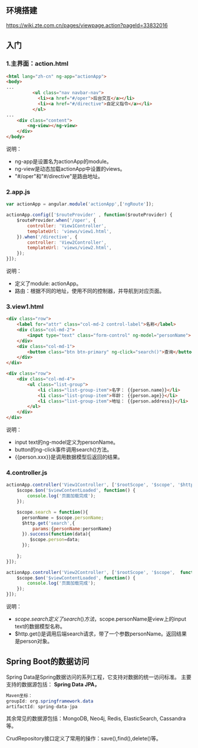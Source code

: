 

## 环境搭建
https://wiki.zte.com.cn/pages/viewpage.action?pageId=33832016

## 入门
### 1.主界面：action.html
```html
<html lang="zh-cn" ng-app="actionApp">
<body>
...
          <ul class="nav navbar-nav">
            <li><a href="#/oper">后台交互</a></li>
            <li><a href="#/directive">自定义指令</a></li>
          </ul>
...		  
    <div class="content">
        <ng-view></ng-view> 
    </div>
</body>

```
说明：

- ng-app是设置名为actionApp的module。
- ng-view是动态加载actionApp中设置的views。
- "#/oper"和"#/directive"是路由地址。

### 2.app.js
```javascript
var actionApp = angular.module('actionApp',['ngRoute']);

actionApp.config(['$routeProvider' , function($routeProvider) {
	$routeProvider.when('/oper', { 
		controller: 'View1Controller', 
		templateUrl: 'views/view1.html', 
	}).when('/directive', {
		controller: 'View2Controller',
		templateUrl: 'views/view2.html',
	});
}]);
```

说明：

- 定义了module: actionApp。
- 路由：根据不同的地址，使用不同的控制器，并导航到对应页面。

### 3.view1.html
```html
<div class="row">
    <label for="attr" class="col-md-2 control-label">名称</label>
    <div class="col-md-2">
        <input type="text" class="form-control" ng-model="personName">
    </div>
    <div class="col-md-1">
        <button class="btn btn-primary" ng-click="search()">查询</button>
    </div>
</div>

<div class="row">
    <div class="col-md-4">
        <ul class="list-group">
            <li class="list-group-item">名字： {{person.name}}</li>
            <li class="list-group-item">年龄： {{person.age}}</li>
            <li class="list-group-item">地址： {{person.address}}</li>
        </ul>
    </div>
</div>
```
说明：

- input text的ng-model定义为personName。
- button的ng-click事件调用search()方法。
- {{person.xxx}}是调用数据模型后返回的结果。

### 4.controller.js
```javascript
actionApp.controller('View1Controller', ['$rootScope', '$scope', '$http', function($rootScope, $scope,$http) {
    $scope.$on('$viewContentLoaded', function() {
    	console.log('页面加载完成');
    });

    $scope.search = function(){
      personName = $scope.personName;
      $http.get('search',{
    	  params:{personName:personName}
      }).success(function(data){
    	 $scope.person=data;
      });
     
    };
}]);

actionApp.controller('View2Controller', ['$rootScope', '$scope',  function($rootScope, $scope) {
    $scope.$on('$viewContentLoaded', function() {
    	console.log('页面加载完成');
    });
}]);
```
说明：

- $scope.search定义了search()方法，$scope.personName是view上的input text的数据模型名称。
- $http.get()是调用后端search请求，带了一个参数personName。返回结果是person对象。


## Spring Boot的数据访问
Spring Data是Spring数据访问的系列工程，它支持对数据的统一访问标准。
主要支持的数据源包括：
**Spring Data JPA，**
```java
Maven坐标：
groupId: org.springframework.data
artifactId: spring-data-jpa
```

其余常见的数据源包括：MongoDB, Neo4j, Redis, ElasticSearch, Cassandra等。

CrudRepository接口定义了常用的操作：save(),find(),delete()等。





